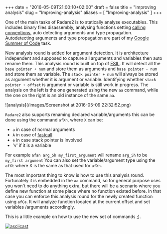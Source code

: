 +++
date = "2016-05-09T21:00:10+02:00"
draft = false
title = "Improving analysis"
slug = "Improving-analysis"
aliases = [
	"Improving-analysis"
]
+++

One of the main tasks of Radare2 is to statically analyse executables. This includes binary files disassembly, analysing functions setting [calling conventions](https://en.wikipedia.org/wiki/Calling_convention), auto detecting arguments and type propagation. Autodetecting arguments and type propagation are part of my [Google Summer of Code](https://summerofcode.withgoogle.com/projects/#4786903815553024) task.


New analysis round is added for argument detection. It is architecture independent and supposed to capture all arguments and variables then auto rename them. This analysis round is built on top of [ESIL](https://github.com/radare/radare2book/blob/master/esil.md). It will detect all the `base pointer + num` and store them as arguments and `base pointer - num` and store them as variable. The `stack pointer + num` will always be stored as argument whether it is argument or variable. Identifying whether `stack pointer + offset` is argument or variable is still work in progress. The analysis on the left is the one generated using the new `aa` command, while the one on the right is an old instance of the same `aa`.

![analysis](/images/Screenshot at 2016-05-09 22:32:52.png)

`Radare2` also supports renaming declared variable/arguments this can be done using the command ```afXn```, where ```X``` can be:

 - ```a``` in case of normal arguments
 - ```A``` in case of [fastcall](https://msdn.microsoft.com/en-us/library/6xa169sk.aspx)
 - ```e``` in case stack pointer is involved
 - 'v' if it is a variable

For example ```afan arg_5h my_first_argument``` will rename ```arg_5h``` to be ```my_first argument``` You can also set the variable/argument type using the ```afXt``` where X is the same as that used for ```afXn```.

The most important thing to know is how to use this analysis round. Fortunately it is embedded in the ```aa``` command, so for general purpose uses you won't need to do anything extra, but there will be a scenario where you define new function at some place where no function existed before. In that case you can enforce this analysis round for the newly created function using ```afCa```. It will analyze function located at the current offset and set variables /arguments accordingly.

This is a little example on how to use the new set of commands ;).

[![asciicast](https://asciinema.org/a/74hdvfy6ki59hgis9lv88hozb.png)](https://asciinema.org/a/74hdvfy6ki59hgis9lv88hozb)
